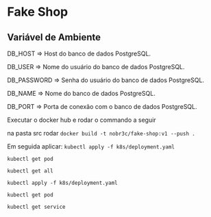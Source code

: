 # Fake Shop


## Variável de Ambiente
DB_HOST	=> Host do banco de dados PostgreSQL.

DB_USER => Nome do usuário do banco de dados PostgreSQL.

DB_PASSWORD	=> Senha do usuário do banco de dados PostgreSQL.

DB_NAME	=>	Nome do banco de dados PostgreSQL.

DB_PORT	=>	Porta de conexão com o banco de dados PostgreSQL.

Executar o docker hub e rodar o commando a seguir

na pasta src rodar `docker build -t nobr3c/fake-shop:v1 --push . `

Em seguida aplicar: `kubectl apply -f k8s/deployment.yaml`

`kubectl get pod`

`kubectl get all`

`kubectl apply -f k8s/deployment.yaml`

`kubectl get pod`

`kubectl get service`



